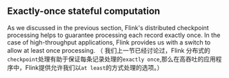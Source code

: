 Exactly-once stateful computation 
---
As we discussed in the previous section, Flink's distributed checkpoint processing helps to guarantee processing each record exactly once. In the case of high-throughput applications, Flink provides us with a switch to allow at least once processing.
（ 我们上一节已经讨论过，Flink 分布式的`checkpoint`处理有助于保证每条记录处理的`exactly once`,那么在高吞吐的应用程序中，Flink提供允许我们以`at least`的方式处理的选项。）

